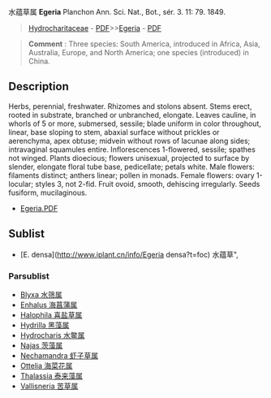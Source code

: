 水蕴草属 **Egeria** Planchon Ann. Sci. Nat., Bot., sér. 3. 11: 79. 1849.

> [Hydrocharitaceae](http://www.iplant.cn/info/Hydrocharitaceae?t=foc) - [PDF](http://www.iplant.cn/foc/pdf/Hydrocharitaceae.pdf)>>[Egeria](http://www.iplant.cn/info/Egeria?t=foc) - [PDF](http://www.iplant.cn/foc/pdf/Egeria.pdf)


> **Comment** : 
> Three species: South America, introduced in Africa, Asia, Australia, Europe, and North America; one species (introduced) in China.

## Description

Herbs, perennial, freshwater. Rhizomes and stolons absent. Stems erect, rooted in substrate, branched or unbranched, elongate. Leaves cauline, in whorls of 5 or more, submersed, sessile; blade uniform in color throughout, linear, base sloping to stem, abaxial surface without prickles or aerenchyma, apex obtuse; midvein without rows of lacunae along sides; intravaginal squamules entire. Inflorescences 1-flowered, sessile; spathes not winged. Plants dioecious; flowers unisexual, projected to surface by slender, elongate floral tube base, pedicellate; petals white. Male flowers: filaments distinct; anthers linear; pollen in monads. Female flowers: ovary 1-locular; styles 3, not 2-fid. Fruit ovoid, smooth, dehiscing irregularly. Seeds fusiform, mucilaginous.


* [Egeria.PDF](http://www.iplant.cn/foc/pdf/Egeria.pdf)

## Sublist

* [E.  densa](http://www.iplant.cn/info/Egeria densa?t=foc) 水蕴草",

### Parsublist

* [Blyxa  水筛属](http://www.iplant.cn/info/Blyxa?t=foc)
* [Enhalus  海菖蒲属](http://www.iplant.cn/info/Enhalus?t=foc)
* [Halophila  喜盐草属](http://www.iplant.cn/info/Halophila?t=foc)
* [Hydrilla  黑藻属](http://www.iplant.cn/info/Hydrilla?t=foc)
* [Hydrocharis  水鳖属](http://www.iplant.cn/info/Hydrocharis?t=foc)
* [Najas  茨藻属](http://www.iplant.cn/info/Najas?t=foc)
* [Nechamandra  虾子草属](http://www.iplant.cn/info/Nechamandra?t=foc)
* [Ottelia  海菜花属](http://www.iplant.cn/info/Ottelia?t=foc)
* [Thalassia  泰来藻属](http://www.iplant.cn/info/Thalassia?t=foc)
* [Vallisneria  苦草属](http://www.iplant.cn/info/Vallisneria?t=foc)
